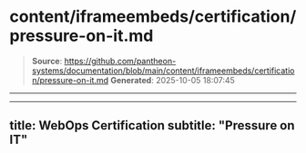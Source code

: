 # content/iframeembeds/certification/pressure-on-it.md

> **Source**: https://github.com/pantheon-systems/documentation/blob/main/content/iframeembeds/certification/pressure-on-it.md
> **Generated**: 2025-10-05 18:07:45

---

---
title: WebOps Certification
subtitle: "Pressure on IT"
---

<Partial file="certification-guide/pressure-on-it.md" />
